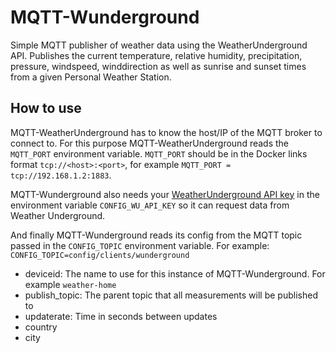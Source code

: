 # MQTT-Wunderground

Simple MQTT publisher of weather data using the WeatherUnderground API.
Publishes the current temperature, relative humidity, precipitation, pressure, windspeed, winddirection as well as sunrise and sunset times from a given Personal Weather Station.

## How to use
MQTT-WeatherUnderground has to know the host/IP of the MQTT broker to connect to. For this purpose MQTT-WeatherUnderground reads the `MQTT_PORT` environment variable.
`MQTT_PORT` should be in the Docker links format `tcp://<host>:<port>`, for example `MQTT_PORT = tcp://192.168.1.2:1883`.

MQTT-Wunderground also needs your [WeatherUnderground API key](wunderground.com/weather/api) in the environment variable `CONFIG_WU_API_KEY` so it can request data from Weather Underground.

And finally MQTT-Wunderground reads its config from the MQTT topic passed in the `CONFIG_TOPIC` environment variable. For example: `CONFIG_TOPIC=config/clients/wunderground`
- deviceid: The name to use for this instance of MQTT-Wunderground. For example `weather-home`
- publish_topic: The parent topic that all measurements will be published to
- updaterate: Time in seconds between updates
- country
- city
